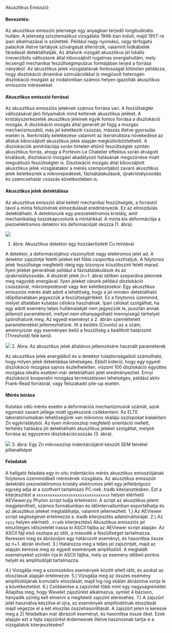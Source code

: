 Akusztikus Emisszió

#### Bevezetés:
Az akusztikus emisszió jelensége egy anyagban terjedő longitudinális hullám. A jelenség szisztematikus vizsgálata 1948-ban indult, majd 1957-re ipari alkalmazásai is születtek. Például nagy nyomású, vagy térfogatú palackok illetve tartályok szivárgását ellenőrzik, valamint hídkábelek fáradását detektálhatják. 
Az általunk vizsgált akusztikus jel lokális irreverzibilis változások által kibocsájtott rugalmas energiahullám, mely lecsengő mechanikai feszültségimpulzus formájában terjed a forrása irányából. Az akusztikus jelek vizsgálatának fontosságát kitűnően példázza, hogy diszlokáció dinamikai szimulációkkal is megjósolt heterogén diszlokáció mozgást az irodalomban számos helyen igazolták akusztikus emissziós mérésekkel.

#### Akusztikus emisszió forrásai
Az akusztikus emissziós jeleknek számos forrása van. A feszültségtér változásával járó folyamatok mind keltenek akusztikus jeleket. 
A kristályszerkezetek akusztikus jeleinek egyik fontos forrása a diszlokáció mozgás. A diszlokáció mozgás által generált jel függ a mozgás mechanizmusától, más jel keletkezik csúszás, mászás illetve gyorsulás esetén is. Ikerkristály keletkezése valamint az ikerstruktúra növekedése az általuk kibocsájtott akusztikus jelek alapján megkülönböztethető.  A diszlokációk annihilációja során hirtelen eltűnő feszültségtér szintén akusztikus forrás, ahogy a Portevin-Le Chatelier effektus során átvágott kiválások, diszlokáció mozgást akadályozó hatásának megszűnése miatt megváltozó feszültségtér is. Diszlokáció mozgás által kibocsájtott akusztikus jelek vizsgálatakor a mérés szempontjából zavaró akusztikus jelek keletkeznek a mikrorepedések, fázisátalakulások, újrakristályosodás és szemcsehatár csúszás következtében is.

#### Akusztikus jelek detektálása
Az akusztikus emisszió által keltett mechanikai feszültségek, a forrástól távol a minta felszínének elmozdulását eredményezik. Ez az elmozdulás detektálható. A detektorunk egy piezoelektromos kristály, amit mechanikailag összekapcsolunk a mintánkkal. A minta kis deformációja a piezoelektromos detektor kis deformációját okozza (1. ábra).

![ ](/media/jegesm/da8f5bcf-196f-4b02-8a75-d0036bd683af/jegesm/Dropbox/dslab2018/projects/nano_acoustics/fig1.png  "vmi")
1. ábra: Akusztikus detektor egy hozzáerősített Cu mintával

A detektor, a deformációjához viszonyított nagy elektromos jelet ad. 
A detektor zajszintje feletti jeleket két főbb csoportba oszthatjuk.  A folytonos jelek feszültsége megfelelő ideig egy bizonyos küszöbszint felett marad. Ilyen jeleket generálnak például a fázisátalakulások és az újrakristályosodás. A diszkrét jelek (n+1. ábra) időben szeparálva jelennek meg nagyobb energiával. Ilyen jeleket várunk például diszlokáció csúszásnál, mikrorepedésnél vagy iker keletkezésekor. Egy akusztikus emissziós mérés alatt adott a lehetőség, hogy a jel minden detektálható időpillanatában jegyezzük a feszültségértéket.  Ez a folytonos üzemmód, melyet általában kutatási célokra használnak. Ipari célokat szolgálhat, ha egy adott esemény teljes hullámalakját nem jegyezzük le, pusztán annak jellemző paramétereit, mellyel nem elhanyagolható mennyiségű tárhelyet spórolhatunk meg. Az egyedi eseményt a 2. ábrán szemléltetett paraméterekkel jellemezhetünk. Itt a beütés (Counts) az a szám, amennyiszer egy eseményen belül a feszültség a beállított határszint (Threshold) felé kerül.

![ ](/media/jegesm/da8f5bcf-196f-4b02-8a75-d0036bd683af/jegesm/Dropbox/dslab2018/projects/nano_acoustics/fign1.png  "vmi")
2. Ábra: Az akusztikus jelek általános jellemzésére használt paraméterek


 Az akusztikus jelek energiáiból és a detektor tulajdonságaiból számolható, hogy milyen jelek detektálása lehetséges. Ebből kiderül, hogy egy egyedi diszlokáció mozgása sajnos észlelhetetlen, viszont 100 diszlokáció együttes mozgása ideális esetben már detektálható jelet eredményezhet. Ennyi diszlokáció kooperatív mozgása természetesen lehetséges, például aktív Frank-Read forrásnál, vagy felszakadó pile-up esetén. 

#### Mérés leírása
Kutatási célú mérés esetén a deformációs mechanizmusok számát, azok egymást zavaró jellege miatt igyekszünk csökkenteni. Az ELTE laboratóriumaiban lehetőségünk van mikronos skálájú oszlopokat kialakítani Zn egykristályból. Az ilyen mikrooszlop megfelelő orientáció mellett, terhelés hatására jól detektálható akusztikus jeleket szolgáltat, melyek forrása az egyszeres diszlokációcsúszás (3. ábra). 

![ ](/media/jegesm/da8f5bcf-196f-4b02-8a75-d0036bd683af/jegesm/Dropbox/dslab2018/projects/nano_acoustics/fign2.png  "vmi")
3. ábra: Egy Zn mikrooszlop indentációjáról készült SEM felvétel pillanatképei

#### Feladatok
A hallgató feladata egy in-situ indentációs mérés akusztikus emissziójának folytonos üzemmódbeli mérésének vizsgálata. Az akusztikus emissziót detektáló piezoelektromos kristály elektromos jelét egy jelfeldolgozó egység adja át a szoftvert tartalmazó PC-nek .tradb kiterjesztésben. Ezt a kiterjesztést a `xxxxxxxxxxxxxxxxxxxxxxxxxxxxxxxx` helyen elérhető AEViewer.py Phyton script tudja értelmezni. A script az akusztikus jelent megjelenítheti, számos formátumban és időintervallumban exportálhatja és az akusztikus jeleket megtalálhatja, valamint jellemezheti.
1.) Az AEViewer script segítségével értelmezze a .tradb kiterjesztés adatstruktúráját.
2.) Az `xyzy` helyen elérhető `.tradb` kiterjesztésű Akusztikus emissziós jel tetszőleges időszeletét írassa ki ASCII fájlba az AEViewer script alapján. 
Az ASCII fájl első oszlopa az időt, a második a feszültséget tartalmazza. Keressen meg és ábrázoljon egy határozott eseményt, és hasonlítsa össze az n+1. ábrán lévővel.
3.) Határozza meg a teljes jel zajszintjét, majd az alapján keresse meg az egyedi események amplitúdóit. 
A megtalált eseményeket szintén írja ki ASCII fájlba, mely az esemény időbeli pontos helyét és amplitúdóját tartalmazza.

4.) Vizsgálja meg a szomszédos események között eltelt időt, és azokat az eloszlásuk alapján értelmezze.
5.) Vizsgálja meg az összes esemény amplitúdójának kumulatív eloszlását, majd log-log skálán ábrázolva vonja le a következtetést.
6.) Csökkentse a zajszintet több mint egy nagyságrenddel. Állapítsa meg, hogy Wavelet zajszűrést alkalmazva, symlet 4 bázison, hányadik szintig kell elmenni a megfelelő zajszint eléréséhez.
7.) A zajszűrt jelet használva készítse el újra, az események amplitúdóinak eloszlását majd végezze el a két eloszlás összehasonlítását. 
A zajszűrt jelen is keresse meg a 2) feladatban már ábrázolt eseményt, és hasonlítsa össze őket. 
Ezek alapján ezt a fajta zajszűrést érdemesnek illetve hasznosnak tartja-e a vizsgálatok kiterjesztésére?
